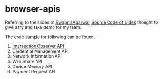 # browser-apis

Referring to the slides of [Swapnil Agarwal](https://gitpitch.com/swapagarwal/new-kids-in-browserland), [Source Code of slides](https://github.com/swapagarwal/new-kids-in-browserland/) thought to give a try and take demo for my team.

The code sample for following can be found.

1. [Intersection Observer API](./intersection-observer-api.html)
2. [Credential Management API](./credential-management-api.html)
3. Network Information API
4. Web Share API
5. Device Memory API
6. Payment Request API
